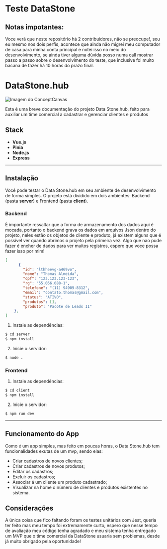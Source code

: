 # Teste DataStone
## Notas impotantes:
Voce verá que neste repositório há 2 contribuidores, não se preocupe!, sou eu mesmo nos dois perfis, acontece que ainda não migrei meu computador de casa para minha conta principal e notei isso no meio do desenvolvimento, se ainda tiver alguma dúvida posso numa call mostrar passo a passo sobre o desenvolvimento do teste, que inclusive foi muito bacana de fazer há 10 horas do prazo final.

# DataStone.hub

![Imagem do ConceptCanvas](https://uploaddeimagens.com.br/images/004/744/610/full/concept-canvas-shot.png?1708534455)

Esta é uma breve documentação do projeto Data Stone.hub, feito para auxiliar um time comercial a cadastrar e gerenciar clientes e produtos

## Stack

- **Vue.js**
- **Pinia**
- **Node.js**
- **Express**

---

## Instalação

Você pode testar o Data Stone.hub em seu ambiente de desenvolvimento de forma simples. O projeto está dividido em dois ambientes: Backend (pasta **server**) e Frontend (pasta **client**).

### Backend

É importante ressaltar que a forma de armazenamento dos dados aqui é mocada, portanto o backend grava os dados em arquivos Json dentro do projeto, neles estão os objetos de cliente e produto, já existem alguns que é possível ver quando abrimos o projeto pela primeira vez. Algo que nao pude fazer é encher de dados para ver muitos registros, espero que voce possa fazer isso por mim!

```json
[
      {
        "id": "lthheevg-a469vo",
        "nome": "Thomas Almeida",
        "cpf": "123.123.123-123",
        "rg": "55.066.088-1",
        "telefone": "(11) 94909-8312",
        "email": "contato.thomas@gmail.com",
        "status": "ATIVO",
        "produtos": [],
        "produto": "Pacote de Leads II"
    },
]

```

1. Instale as dependências:
```bash
$ cd server
$ npm install
```
2. Inicie o servidor:
```bash
$ node .
```

### Frontend
1. Instale as dependências:
```bash
$ cd client
$ npm install
```
2. Inicie o servidor:
```bash
$ npm run dev
```

----

## Funcionamento do App
Como é um app simples, mas feito em poucas horas, o Data Stone.hub tem funcionalidades exutas de um mvp, sendo elas:
- Criar cadastros de novos clientes;
- Criar cadastros de novos produtos;
- Editar os cadastros;
- Excluir os cadastros;
- Associar á um cliente um produto cadastrado;
- Visualizar na home o número de clientes e produtos existentes no sistema.

## Considerações
A única coisa que fico faltando foram os testes unitários com Jest, queria ter feito mas meu tempo foi extremamente curto, espero que nesse tempo de avaliação meu código tenha agradado e meu sistema tenha entregado um MVP que o time comercial da DataStone usuaria sem problemas, desde já muito obrigado pela oportunidade!
